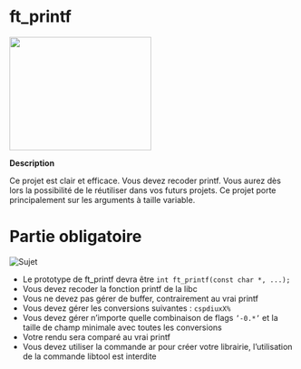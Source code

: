 # ft_printf

<img src="https://user-images.githubusercontent.com/45235527/96753610-698e7080-13d0-11eb-9461-d3351c9208d7.png" width="250" height="200" />

<strong>Description</strong>

Ce projet est clair et efficace. Vous devez recoder printf. Vous aurez dès lors la possibilité de le réutiliser dans vos futurs projets.
Ce projet porte principalement sur les arguments à taille variable.


# Partie obligatoire

![Sujet](https://user-images.githubusercontent.com/45235527/96753783-a195b380-13d0-11eb-90f9-31928a4bc773.png)

- Le prototype de ft_printf devra être `int ft_printf(const char *, ...);`
- Vous devez recoder la fonction printf de la libc
- Vous ne devez pas gérer de buffer, contrairement au vrai printf
- Vous devez gérer les conversions suivantes : `cspdiuxX%`
- Vous devez gérer n’importe quelle combinaison de flags `’-0.*’` et la taille de champ
minimale avec toutes les conversions
- Votre rendu sera comparé au vrai printf
- Vous devez utiliser la commande ar pour créer votre librairie, l’utilisation de la
commande libtool est interdite
